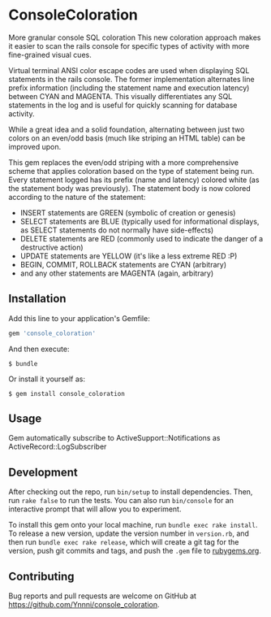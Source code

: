 # ConsoleColoration

More granular console SQL coloration
This new coloration approach makes it easier to scan the rails console
for specific types of activity with more fine-grained visual cues.

Virtual terminal ANSI color escape codes are used when displaying SQL
statements in the rails console. The former implementation alternates
line prefix information (including the statement name and execution
latency) between CYAN and MAGENTA. This visually differentiates any SQL
statements in the log and is useful for quickly scanning for database
activity.

While a great idea and a solid foundation, alternating between just two
colors on an even/odd basis (much like striping an HTML table) can be
improved upon.

This gem replaces the even/odd striping with a more comprehensive
scheme that applies coloration based on the type of statement being
run. Every statement logged has its prefix (name and latency) colored
white (as the statement body was previously). The statement body is now
colored according to the nature of the statement:

  - INSERT statements are GREEN (symbolic of creation or genesis)
  - SELECT statements are BLUE (typically used for informational
    displays, as SELECT statements do not normally have side-effects)
  - DELETE statements are RED (commonly used to indicate the danger of
    a destructive action)
  - UPDATE statements are YELLOW (it's like a less extreme RED :P)
  - BEGIN, COMMIT, ROLLBACK statements are CYAN (arbitrary)
  - and any other statements are MAGENTA (again, arbitrary)

## Installation

Add this line to your application's Gemfile:

```ruby
gem 'console_coloration'
```

And then execute:

    $ bundle

Or install it yourself as:

    $ gem install console_coloration

## Usage

Gem automatically subscribe to ActiveSupport::Notifications as ActiveRecord::LogSubscriber

## Development

After checking out the repo, run `bin/setup` to install dependencies. Then, run `rake false` to run the tests. You can also run `bin/console` for an interactive prompt that will allow you to experiment.

To install this gem onto your local machine, run `bundle exec rake install`. To release a new version, update the version number in `version.rb`, and then run `bundle exec rake release`, which will create a git tag for the version, push git commits and tags, and push the `.gem` file to [rubygems.org](https://rubygems.org).

## Contributing

Bug reports and pull requests are welcome on GitHub at https://github.com/Ynnni/console_coloration.

